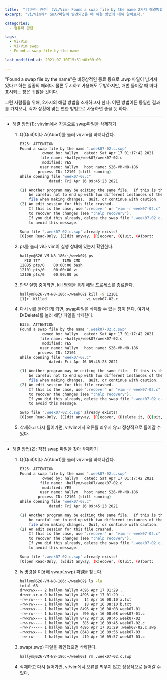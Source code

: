 ```yaml
---
title:  "[컴퓨터 관련] (Vi/Vim) Found a swap file by the name 2가지 해결방법"
excerpt: "Vi/Vim에서 SWAP파일이 발견되었을 때 해결 방법에 대해 알아보자."

categories:
  - 컴퓨터 관련

tags:
  - Vi/Vim
  - Vi/Vim swqp
  - Found a swap file by the name

last_modified_at: 2021-07-10T15:51:00+09:00

---
```


"Found a swap file by the name"은 비정상적인 종료 등으로 .swp 파일이 남겨져 있다고 하는 일종의 에러다. 물론 무시하고 사용해도 무방하지만, 매번 들어갈 때 마다 표시되는 창은 귀찮을 것이다.

그런 사람들을 위해, 2가지의 해결 방법을 소개하고자 한다. 어떤 방법이든 동일한 결과를 가져오니, 각자 상황에 맞는 편한 방법으로 사용하면 좋을 듯 하다.

---

- 해결 방법(1): vi/vim에서 자동으로 swap파일을 삭제하기
    1. Q(Quit)이나 A(Abort)를 눌러 vi/vim을 빠져나간다.

        ```bash
        E325: ATTENTION
        Found a swap file by the name ".week07-02.c.swp"
                  owned by: hallym   dated: Sat Apr 17 01:17:42 2021
                 file name: ~hallym/week07/week07-02.c
                  modified: YES
                 user name: hallym   host name: S26-VM-N8-186
                process ID: 12101 (still running)
        While opening file "week07-02.c"
                     dated: Fri Apr 16 09:45:23 2021

        (1) Another program may be editing the same file.  If this is the case,
            be careful not to end up with two different instances of the same
            file when making changes.  Quit, or continue with caution.
        (2) An edit session for this file crashed.
            If this is the case, use ":recover" or "vim -r week07-02.c"
            to recover the changes (see ":help recovery").
            If you did this already, delete the swap file ".week07-02.c.swp"
            to avoid this message.

        Swap file ".week07-02.c.swp" already exists!
        [O]pen Read-Only, (E)dit anyway, (R)ecover, (Q)uit, (A)bort:
        ```

    2. ps를 눌러 vi나 vim이 실행 상태에 있는지 확인한다.

        ```bash
        hallym@S26-VM-N8-186:~/week07$ ps
          PID TTY          TIME CMD
        12085 pts/0    00:00:00 bash
        12101 pts/0    00:00:00 vi
        12106 pts/0    00:00:00 ps
        ```

    3. 만약 실행 중이라면, kill 명령을 통해 해당 프로세스를 종료한다.

        ```bash
        hallym@S26-VM-N8-186:~/week07$ kill -9 12101
        [1]+  Killed                  vi week07-02.c
        ```

    4. 다시 vi를 들어가게 되면, swap파일을 삭제할 수 있는 창이 뜬다. 여기서, D(Delete)를 눌러 해당 파일을 삭제한다.

        ```bash
        E325: ATTENTION
        Found a swap file by the name ".week07-02.c.swp"
                  owned by: hallym   dated: Sat Apr 17 01:17:42 2021
                 file name: ~hallym/week07/week07-02.c
                  modified: YES
                 user name: hallym   host name: S26-VM-N8-186
                process ID: 12101
        While opening file "week07-02.c"
                     dated: Fri Apr 16 09:45:23 2021

        (1) Another program may be editing the same file.  If this is the case,
            be careful not to end up with two different instances of the same
            file when making changes.  Quit, or continue with caution.
        (2) An edit session for this file crashed.
            If this is the case, use ":recover" or "vim -r week07-02.c"
            to recover the changes (see ":help recovery").
            If you did this already, delete the swap file ".week07-02.c.swp"
            to avoid this message.

        Swap file ".week07-02.c.swp" already exists!
        [O]pen Read-Only, (E)dit anyway, (R)ecover, (D)elete it, (Q)uit, (A)bort:
        ```

    5. 삭제하고 다시 들어가면, vi/vim에서 오류를 띄우지 않고 정상적으로 들어갈 수 있다.

---

- 해결 방법(2): 직접 swap 파일을 찾아 삭제하기
    1. Q(Quit)이나 A(Abort)를 눌러 vi/vim을 빠져나간다.

        ```bash
        E325: ATTENTION
        Found a swap file by the name ".week07-02.c.swp"
                  owned by: hallym   dated: Sat Apr 17 01:17:42 2021
                 file name: ~hallym/week07/week07-02.c
                  modified: YES
                 user name: hallym   host name: S26-VM-N8-186
                process ID: 12101 (still running)
        While opening file "week07-02.c"
                     dated: Fri Apr 16 09:45:23 2021

        (1) Another program may be editing the same file.  If this is the case,
            be careful not to end up with two different instances of the same
            file when making changes.  Quit, or continue with caution.
        (2) An edit session for this file crashed.
            If this is the case, use ":recover" or "vim -r week07-02.c"
            to recover the changes (see ":help recovery").
            If you did this already, delete the swap file ".week07-02.c.swp"
            to avoid this message.

        Swap file ".week07-02.c.swp" already exists!
        [O]pen Read-Only, (E)dit anyway, (R)ecover, (Q)uit, (A)bort:
        ```

    2. ls 명령을 이용해 swap(.swp) 파일을 찾는다.

        ```bash
        hallym@S26-VM-N8-186:~/week07$ ls -la
        total 68
        drwxrwx--- 2 hallym hallym 4096 Apr 17 01:29 .
        drwxr-xr-x 9 hallym hallym 4096 Apr 17 01:29 ..
        -rw-rw---- 1 hallym hallym   14 Apr 16 08:10 a.txt
        -rw-rw---- 1 hallym hallym   18 Apr 16 08:10 b.txt
        -rwxrwx--- 1 hallym hallym 8496 Apr 16 08:08 week07-01
        -rw-rw---- 1 hallym hallym  590 Apr 16 08:08 week07-01.c
        -rwxrwx--- 1 hallym hallym 8472 Apr 16 09:45 week07-02
        -rw-rw---- 1 hallym hallym  385 Apr 16 09:45 week07-02.c
        -rw-r----- 1 hallym hallym 4096 Apr 17 01:29 .week07-02.c.swp
        -rwxrwx--- 1 hallym hallym 8648 Apr 16 09:56 week07-03
        -rw-rw---- 1 hallym hallym  419 Apr 16 09:57 week07-03.c
        ```

    3.  swap(.swp) 파일을 확인했으면 삭제한다.

        ```bash
        hallym@S26-VM-N8-186:~/week07$ rm .week07-02.c.swp
        ```

    4. 삭제하고 다시 들어가면, vi/vim에서 오류를 띄우지 않고 정상적으로 들어갈 수 있다.
